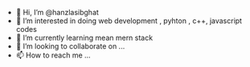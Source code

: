 - 👋 Hi, I’m @hanzlasibghat
- 👀 I’m interested in doing web development , pyhton , c++, javascript codes
- 🌱 I’m currently learning mean mern stack
- 💞️ I’m looking to collaborate on ...
- 📫 How to reach me ...

<!---
hanzlasibghat/hanzlasibghat is a ✨ special ✨ repository because its `README.md` (this file) appears on your GitHub profile.
You can click the Preview link to take a look at your changes.
--->

